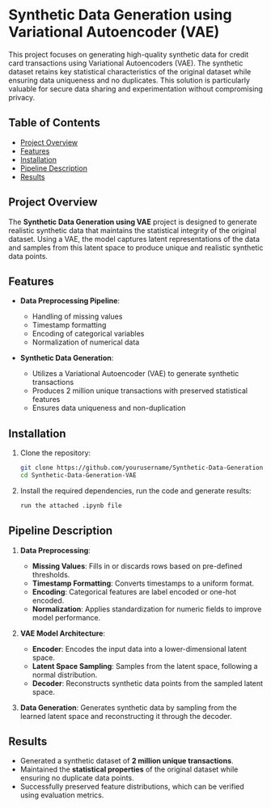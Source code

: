 
# Synthetic Data Generation using Variational Autoencoder (VAE)

This project focuses on generating high-quality synthetic data for credit card transactions using Variational Autoencoders (VAE). The synthetic dataset retains key statistical characteristics of the original dataset while ensuring data uniqueness and no duplicates. This solution is particularly valuable for secure data sharing and experimentation without compromising privacy.

## Table of Contents
- [Project Overview](#project-overview)
- [Features](#features)
- [Installation](#installation)
- [Pipeline Description](#pipeline-description)
- [Results](#results)

## Project Overview
The **Synthetic Data Generation using VAE** project is designed to generate realistic synthetic data that maintains the statistical integrity of the original dataset. Using a VAE, the model captures latent representations of the data and samples from this latent space to produce unique and realistic synthetic data points.

## Features
- **Data Preprocessing Pipeline**:
  - Handling of missing values
  - Timestamp formatting
  - Encoding of categorical variables
  - Normalization of numerical data

- **Synthetic Data Generation**:
  - Utilizes a Variational Autoencoder (VAE) to generate synthetic transactions
  - Produces 2 million unique transactions with preserved statistical features
  - Ensures data uniqueness and non-duplication

## Installation
1. Clone the repository:
   ```bash
   git clone https://github.com/yourusername/Synthetic-Data-Generation-VAE.git
   cd Synthetic-Data-Generation-VAE
   ```

2. Install the required dependencies, run the code and generate results:
   ```bash
   run the attached .ipynb file
   ```
## Pipeline Description
1. **Data Preprocessing**:
   - **Missing Values**: Fills in or discards rows based on pre-defined thresholds.
   - **Timestamp Formatting**: Converts timestamps to a uniform format.
   - **Encoding**: Categorical features are label encoded or one-hot encoded.
   - **Normalization**: Applies standardization for numeric fields to improve model performance.

2. **VAE Model Architecture**:
   - **Encoder**: Encodes the input data into a lower-dimensional latent space.
   - **Latent Space Sampling**: Samples from the latent space, following a normal distribution.
   - **Decoder**: Reconstructs synthetic data points from the sampled latent space.

3. **Data Generation**: Generates synthetic data by sampling from the learned latent space and reconstructing it through the decoder.

## Results
- Generated a synthetic dataset of **2 million unique transactions**.
- Maintained the **statistical properties** of the original dataset while ensuring no duplicate data points.
- Successfully preserved feature distributions, which can be verified using evaluation metrics.
